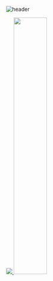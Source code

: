 ![header](https://capsule-render.vercel.app/api?type=waving&color=002c5f&height=120&animation=fadeIn&section=header&text=JitHub&fontSize=50)

<a href="s">
  <img src="https://github-readme-stats.vercel.app/api/top-langs/?username=JitHoon&exclude_repo=JitHoon.github.io&layout=compact&theme=tokyonight" />
</a>
<a href="s">
  <img src="https://github-readme-stats.vercel.app/api?username=JitHoon&theme=tokyonight&show_icons=true" width="42%" />
</a>

